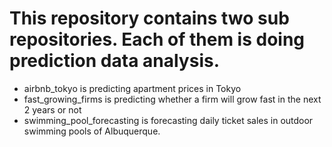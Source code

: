 # This repository contains two sub repositories. Each of them is doing prediction data analysis. 

- airbnb_tokyo is predicting apartment prices in Tokyo
- fast_growing_firms is predicting whether a firm will grow fast in the next 2 years or not
- swimming_pool_forecasting is forecasting daily ticket sales in outdoor swimming pools of Albuquerque.